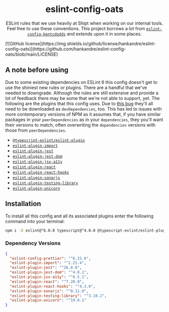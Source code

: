 <div align="center">
<h1>eslint-config-oats</h1>
<p>ESLint rules that we use heavily at Shipt when working on our internal tools. Feel free to use these conventions. This project borrows a lot from <a href="https://github.com/kentcdodds/eslint-config-kentcdodds"><code>eslint-config-kentcdodds</code></a> and extends upon it in some places.</p>

</div>
<!-- prettier-ignore-start -->
[![GitHub license](https://img.shields.io/github/license/hankandre/eslint-config-oats)](https://github.com/hankandre/eslint-config-oats/blob/main/LICENSE)
<!-- prettier-ignore-end -->


## A note before using
Due to some existing dependencies on ESLint 6 this config doesn't get to use the shiniest new rules or plugins. There are a handful that we've needed to downgrade. Although the rules are still extensive and provide a lot of feedback there may be some that we're not able to support, yet. The following are the plugins that this config uses. Due to [this bug](https://github.com/eslint/eslint/issues/3458) they'll all need to be downloaded as `devDependencies`, too. This has led to issues with more contemporary versions of NPM as it assumes that, if you have similar packages in your `peerDependencies` as in your `dependencies`, they you'll want their versions to match, often overwriting the `dependencies` versions with those from `peerDependencies`.

- [`@typescript-eslint/eslint-plugin`](https://github.com/typescript-eslint/typescript-eslint/tree/main/packages/eslint-plugin)
- [`eslint-plugin-import`](https://github.com/import-js/eslint-plugin-import)
- [`eslint-plugin-jest`](https://github.com/jest-community/eslint-plugin-jest)
- [`eslint-plugin-jest-dom`](https://github.com/testing-library/eslint-plugin-jest-dom)
- [`eslint-plugin-jsx-a11y`](https://github.com/jsx-eslint/eslint-plugin-jsx-a11y)
- [`eslint-plugin-react`](https://github.com/yannickcr/eslint-plugin-react)
- [`eslint-plugin-react-hooks`](https://github.com/facebook/react/tree/main/packages/eslint-plugin-react-hooks)
- [`eslint-plugin-sonarjs`](https://github.com/SonarSource/eslint-plugin-sonarjs)
- [`eslint-plugin-testing-library`](https://github.com/testing-library/eslint-plugin-testing-library)
- [`eslint-plugin-unicorn`](https://github.com/sindresorhus/eslint-plugin-unicorn)


## Installation
To install all this config and all its associated plugins enter the following command into your terminal:

```sh
npm i -D eslint@^6.0.0 typescript@^4.0.0 @typescript-eslint/eslint-plugin@^4.0.0 @typescript-eslint/parser@^4.0.0 eslint-plugin-unicorn@^19.0.0 eslint-plugin-testing-library@^3.0.0 eslint-plugin-sonarjs eslint-plugin-react-hooks eslint-plugin-import eslint-plugin-react eslint-plugin-jest eslint-plugin-jest-dom eslint-plugin-jsx-a11y
```


### Dependency Versions

```json
{
  "eslint-config-prettier": "^6.15.0",
  "eslint-plugin-import": "^2.25.4",
  "eslint-plugin-jest": "^26.0.0",
  "eslint-plugin-jest-dom": "^4.0.1",
  "eslint-plugin-jsx-a11y": "^6.5.1",
  "eslint-plugin-react": "^7.28.0",
  "eslint-plugin-react-hooks": "^4.3.0",
  "eslint-plugin-sonarjs": "^0.11.0",
  "eslint-plugin-testing-library": "^3.10.2",
  "eslint-plugin-unicorn": "^19.0.1"
}
```
